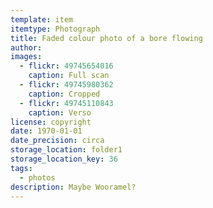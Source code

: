 ```yaml
---
template: item
itemtype: Photograph
title: Faded colour photo of a bore flowing
author: 
images:
  - flickr: 49745654016
    caption: Full scan
  - flickr: 49745980362
    caption: Cropped
  - flickr: 49745110843
    caption: Verso
license: copyright
date: 1970-01-01
date_precision: circa
storage_location: folder1
storage_location_key: 36
tags:
  - photos
description: Maybe Wooramel?
---
```

